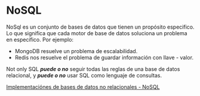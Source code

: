 # NoSQL

NoSql es un conjunto de bases de datos que tienen un propósito especifico. Lo que significa que cada motor de base de datos soluciona un problema en específico. Por ejemplo:

* MongoDB resuelve un problema de escalabilidad.
* Redis nos resuelve el problema de guardar información con llave - valor.

Not only SQL ***puede o no*** seguir todas las reglas de una base de datos relacional, y ***puede o no*** usar SQL como lenguaje de consultas.

[Implementaciónes de bases de datos no relacionales - NoSQL](https://platzi.com/clases/mongodb-redis/concepto/introduccion2452/implementaciones-de-bases-de-datos-no-relacionales/material/)
